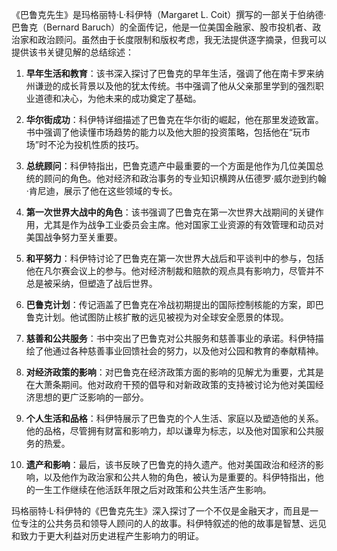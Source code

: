 《巴鲁克先生》是玛格丽特·L·科伊特（Margaret L. Coit）撰写的一部关于伯纳德·巴鲁克（Bernard Baruch）的全面传记，他是一位美国金融家、股市投机者、政治家和政治顾问。虽然由于长度限制和版权考虑，我无法提供逐字摘录，但我可以提供该书关键见解的总结综述：

1. **早年生活和教育**：该书深入探讨了巴鲁克的早年生活，强调了他在南卡罗来纳州谦逊的成长背景以及他的犹太传统。书中强调了他从父亲那里学到的强烈职业道德和决心，为他未来的成功奠定了基础。

2. **华尔街成功**：科伊特详细描述了巴鲁克在华尔街的崛起，他在那里发迹致富。书中强调了他读懂市场趋势的能力以及他大胆的投资策略，包括他在“玩市场”时不沦为投机性质的技巧。

3. **总统顾问**：科伊特指出，巴鲁克遗产中最重要的一个方面是他作为几位美国总统的顾问的角色。他对经济和政治事务的专业知识横跨从伍德罗·威尔逊到约翰·肯尼迪，展示了他在这些领域的专长。

4. **第一次世界大战中的角色**：该书强调了巴鲁克在第一次世界大战期间的关键作用，尤其是作为战争工业委员会主席。他对国家工业资源的有效管理和动员对美国战争努力至关重要。

5. **和平努力**：科伊特讨论了巴鲁克在第一次世界大战后和平谈判中的参与，包括他在凡尔赛会议上的参与。他对经济制裁和赔款的观点具有影响力，尽管并不总是被采纳，但塑造了战后世界。

6. **巴鲁克计划**：传记涵盖了巴鲁克在冷战初期提出的国际控制核能的方案，即巴鲁克计划。他试图防止核扩散的远见被视为对全球安全愿景的体现。

7. **慈善和公共服务**：书中突出了巴鲁克对公共服务和慈善事业的承诺。科伊特描绘了他通过各种慈善事业回馈社会的努力，以及他对公园和教育的奉献精神。

8. **对经济政策的影响**：对巴鲁克在经济政策方面的影响的见解尤为重要，尤其是在大萧条期间。他对政府干预的倡导和对新政政策的支持被讨论为他对美国经济思想的更广泛影响的一部分。

9. **个人生活和品格**：科伊特展示了巴鲁克的个人生活、家庭以及塑造他的关系。他的品格，尽管拥有财富和影响力，却以谦卑为标志，以及他对国家和公共服务的热爱。

10. **遗产和影响**：最后，该书反映了巴鲁克的持久遗产。他对美国政治和经济的影响，以及他作为政治家和公共人物的角色，被认为是重要的。科伊特指出，他的一生工作继续在他活跃年限之后对政策和公共生活产生影响。

玛格丽特·L·科伊特的《巴鲁克先生》深入探讨了一个不仅是金融天才，而且是一位专注的公共务员和领导人顾问的人的故事。科伊特叙述的他的故事是智慧、远见和致力于更大利益对历史进程产生影响力的明证。